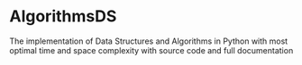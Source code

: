 # AlgorithmsDS
The implementation of Data Structures and Algorithms in Python with most optimal time and space complexity with source code and full documentation
